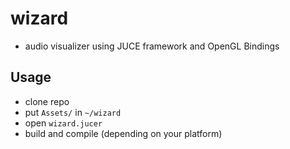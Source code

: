 # wizard
- audio visualizer using JUCE framework and OpenGL Bindings

## Usage
- clone repo
- put `Assets/` in `~/wizard`
- open `wizard.jucer`
- build and compile (depending on your platform)
